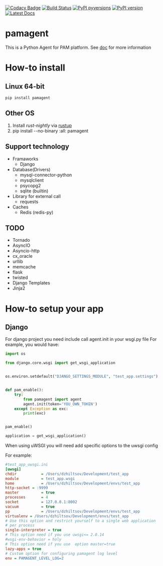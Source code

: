 [![Codacy Badge](https://api.codacy.com/project/badge/Grade/1ccab8e3c42a441498a2f335a560a471)](https://www.codacy.com/app/zaabjuda/pamagent?utm_source=github.com&utm_medium=referral&utm_content=PushAMP/pamagent&utm_campaign=badger)
[![Build Status](https://travis-ci.org/PushAMP/pamagent.svg?branch=master)](https://travis-ci.org/PushAMP/pamagent)
[![PyPI pyversions](https://img.shields.io/pypi/pyversions/pamagent.svg)](https://pypi.python.org/pypi/pamagent/)
[![PyPI version](https://badge.fury.io/py/pamagent.svg)](https://badge.fury.io/py/pamagent)
[![Latest Docs](https://img.shields.io/badge/Latest-Docs-1abc9c.svg)](https://pushamp.github.io/pamagent/)

pamagent
========

This is a Python Agent for PAM platform. See
[doc](https://pushamp.github.io/pamagent/) for more information

How-to install
==============

Linux 64-bit
------------
    pip install pamagent
Other OS
--------
1. Install *rust-nightly* via [rustup](https://www.rustup.rs)
2. pip install --no-binary :all: pamagent


Support technology
------------------
* Framaworks
  * Django
* Database(Drivers)
  * mysql-connector-python
  * mysqlclient
  * psycopg2
  * sqlite (builtin)
* Library for external call
  * requests
* Caches
  * Redis (redis-py)

TODO
----
* Tornado
* AsyncIO
* Asyncio-http
* cx_oracle
* urllib
* memcache
* flask
* twisted
* Django Templates
* Jinja2


How-to setup your app
=====================

Django
------
For django project you need include call agent.init in your wsgi.py file
For example, you would have:
```python
import os

from django.core.wsgi import get_wsgi_application


os.environ.setdefault("DJANGO_SETTINGS_MODULE", "test_app.settings")


def pam_enable():
    try:
        from pamagent import agent
        agent.init(token='YOU_OWN_TOKEN')
    except Exception as exc:
        print(exc)


pam_enable()

application = get_wsgi_application()
```

When using uWSGI you will need add specific options to the uwsgi config

For example:

```ini
#test_app_uwsgi.ini
[uwsgi]
chdir           = /Users/dzhiltsov/Development/test_app
module          = test_app.wsgi
home            = /Users/dzhiltsov/Development/envs/test_app
http-socket = :9999
master          = true
processes       = 4
socket          = 127.0.0.1:8002
vacuum          = true
pp              = /Users/dzhiltsov/Development/envs/test_app
virtualenv = /Users/dzhiltsov/Development/envs/test_app
# Use this option and restrict yourself to a single web application
# per process
single-interpreter = true
# This option need if you use uwsgi<= 2.0.14
#wsgi-env-behavior = holy
# This option need if you use  option master=true
lazy-apps = true
# Custom option for configuring pamagent log level
env = PAMAGENT_LEVEL_LOG=2
```


